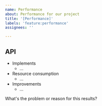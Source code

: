 ```yaml
---
name: Performance
about: Performance for our project
title: '[Performance]'
labels: 'feature:performance'
assignees: ''

---
```


## API
* Implements
  * ...
* Resource consumption
  * ...
* Improvements
  * ...

What's the problem or reason for this results?
